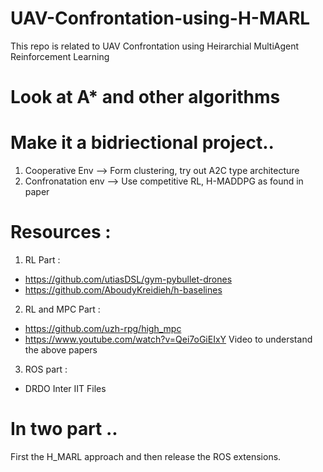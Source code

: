 # UAV-Confrontation-using-H-MARL
This repo is related to UAV Confrontation using Heirarchial MultiAgent Reinforcement Learning
# Look at A* and other algorithms

# Make it a bidriectional project..
<ol>
  <li>Cooperative Env -->  Form clustering, try out A2C type architecture</li>
  <li>Confronatation env -->  Use competitive RL, H-MADDPG as found in paper</li>
</ol>


# Resources :

1. RL Part :
- https://github.com/utiasDSL/gym-pybullet-drones
- https://github.com/AboudyKreidieh/h-baselines

2. RL and MPC Part :
- https://github.com/uzh-rpg/high_mpc
- https://www.youtube.com/watch?v=Qei7oGiEIxY  Video to understand the above papers

3. ROS part :
- DRDO Inter IIT Files

# In two part ..

First the H_MARL approach and then release the ROS extensions.

